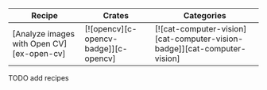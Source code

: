 | Recipe | Crates | Categories |
|---|---|---|
| [Analyze images with Open CV][ex-open-cv] | [![opencv][c-opencv-badge]][c-opencv] | [![cat-computer-vision][cat-computer-vision-badge]][cat-computer-vision] |

<div class="hidden">
TODO add recipes
</div>
